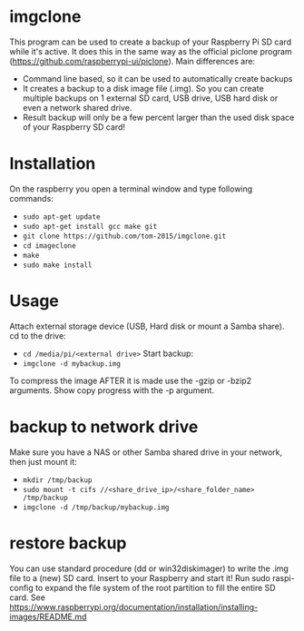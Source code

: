 # imgclone
This program can be used to create a backup of your Raspberry Pi SD card while it's active. It does this in the same way as the official piclone program (https://github.com/raspberrypi-ui/piclone).
Main differences are:
* Command line based, so it can be used to automatically create backups
* It creates a backup to a disk image file (.img). So you can create multiple backups on 1 external SD card, USB drive, USB hard disk or even a network shared drive.
* Result backup will only be a few percent larger than the used disk space of your Raspberry SD card!

# Installation
On the raspberry you open a terminal window and type following commands:
* `sudo apt-get update`
* `sudo apt-get install gcc make git`
* `git clone https://github.com/tom-2015/imgclone.git`
* `cd imageclone`
* `make`
* `sudo make install`

# Usage
Attach external storage device (USB, Hard disk or mount a Samba share). cd to the drive:
* `cd /media/pi/<external drive>`
Start backup:
* `imgclone -d mybackup.img`

To compress the image AFTER it is made use the -gzip or -bzip2 arguments.
Show copy progress with the -p argument.

# backup to network drive
Make sure you have a NAS or other Samba shared drive in your network, then just mount it:
* `mkdir /tmp/backup`
* `sudo mount -t cifs //<share_drive_ip>/<share_folder_name> /tmp/backup`
* `imgclone -d /tmp/backup/mybackup.img`

# restore backup
You can use standard procedure (dd or win32diskimager) to write the .img file to a (new) SD card.
Insert to your Raspberry and start it! Run sudo raspi-config to expand the file system of the root partition to fill the entire SD card.
See https://www.raspberrypi.org/documentation/installation/installing-images/README.md
